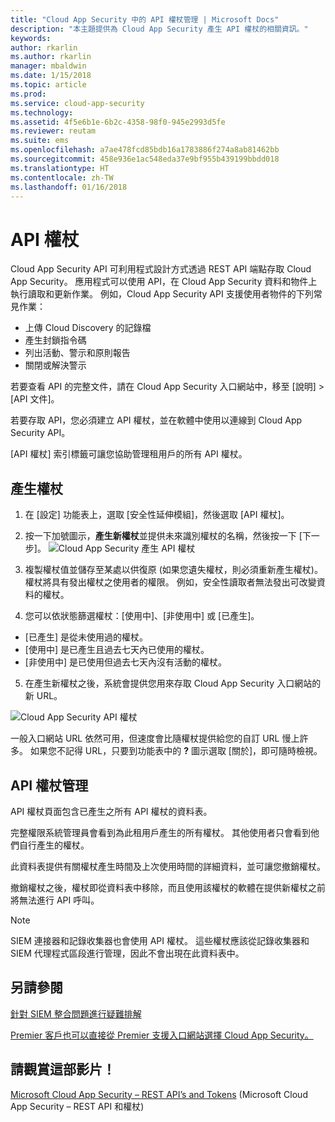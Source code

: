 ```yaml
---
title: "Cloud App Security 中的 API 權杖管理 | Microsoft Docs"
description: "本主題提供為 Cloud App Security 產生 API 權杖的相關資訊。"
keywords: 
author: rkarlin
ms.author: rkarlin
manager: mbaldwin
ms.date: 1/15/2018
ms.topic: article
ms.prod: 
ms.service: cloud-app-security
ms.technology: 
ms.assetid: 4f5e6b1e-6b2c-4358-98f0-945e2993d5fe
ms.reviewer: reutam
ms.suite: ems
ms.openlocfilehash: a7ae478fcd85bdb16a1783886f274a8ab81462bb
ms.sourcegitcommit: 458e936e1ac548eda37e9bf955b439199bbdd018
ms.translationtype: HT
ms.contentlocale: zh-TW
ms.lasthandoff: 01/16/2018
---
```

# <a name="api-tokens"></a>API 權杖
    
Cloud App Security API 可利用程式設計方式透過 REST API 端點存取 Cloud App Security。 應用程式可以使用 API，在 Cloud App Security 資料和物件上執行讀取和更新作業。 例如，Cloud App Security API 支援使用者物件的下列常見作業：

- 上傳 Cloud Discovery 的記錄檔
- 產生封鎖指令碼
- 列出活動、警示和原則報告
- 關閉或解決警示

若要查看 API 的完整文件，請在 Cloud App Security 入口網站中，移至 [說明] > [API 文件]。

若要存取 API，您必須建立 API 權杖，並在軟體中使用以連線到 Cloud App Security API。

[API 權杖] 索引標籤可讓您協助管理租用戶的所有 API 權杖。 


## <a name="generate-a-token"></a>產生權杖

1. 在 [設定] 功能表上，選取 [安全性延伸模組]，然後選取 [API 權杖]。

2. 按一下加號圖示，**產生新權杖**並提供未來識別權杖的名稱，然後按一下 [下一步]。
![Cloud App Security 產生 API 權杖](./media/api-token-gen.png)

3. 複製權杖值並儲存至某處以供復原 (如果您遺失權杖，則必須重新產生權杖)。 權杖將具有發出權杖之使用者的權限。 例如，安全性讀取者無法發出可改變資料的權杖。

4. 您可以依狀態篩選權杖：[使用中]、[非使用中] 或 [已產生]。 

  - [已產生] 是從未使用過的權杖。 
  - [使用中] 是已產生且過去七天內已使用的權杖。 
  - [非使用中] 是已使用但過去七天內沒有活動的權杖。
5. 在產生新權杖之後，系統會提供您用來存取 Cloud App Security 入口網站的新 URL。 

 ![Cloud App Security API 權杖](./media/generate-api-token.png)

一般入口網站 URL 依然可用，但速度會比隨權杖提供給您的自訂 URL 慢上許多。 如果您不記得 URL，只要到功能表中的 **?** 圖示選取 [關於]，即可隨時檢視。

## <a name="api-token-management"></a>API 權杖管理

API 權杖頁面包含已產生之所有 API 權杖的資料表。

完整權限系統管理員會看到為此租用戶產生的所有權杖。 其他使用者只會看到他們自行產生的權杖。

此資料表提供有關權杖產生時間及上次使用時間的詳細資料，並可讓您撤銷權杖。 

撤銷權杖之後，權杖即從資料表中移除，而且使用該權杖的軟體在提供新權杖之前將無法進行 API 呼叫。 

> [!NOTE]
> SIEM 連接器和記錄收集器也會使用 API 權杖。 這些權杖應該從記錄收集器和 SIEM 代理程式區段進行管理，因此不會出現在此資料表中。 





## <a name="see-also"></a>另請參閱  
[針對 SIEM 整合問題進行疑難排解](troubleshooting-siem.md)   

[Premier 客戶也可以直接從 Premier 支援入口網站選擇 Cloud App Security。](https://premier.microsoft.com/)  

## <a name="check-out-this-video"></a>請觀賞這部影片！
[Microsoft Cloud App Security – REST API’s and Tokens](https://channel9.msdn.com/Shows/Microsoft-Security/Microsoft-Cloud-App-Security--REST-APIs-and-Tokens) (Microsoft Cloud App Security – REST API 和權杖)  